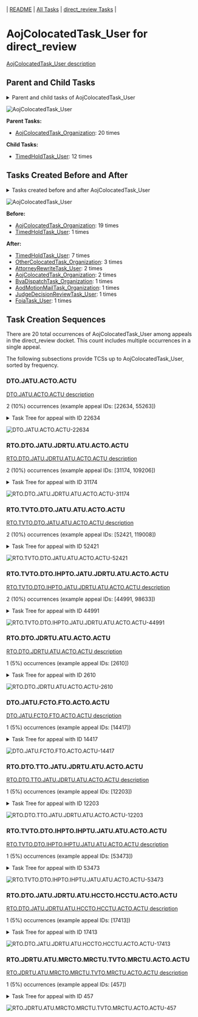 <!-- DO NOT EDIT THIS FILE.  This file is autogenerated. -->
| [README](../README.md) | [All Tasks](../alltasks.md) | [direct_review Tasks](tasklist.md) |

# AojColocatedTask_User for direct_review

[AojColocatedTask_User description](../descr/AojColocatedTask_User.md)

## Parent and Child Tasks

<details><summary markdown='span'>Parent and child tasks of AojColocatedTask_User
</summary>

```
digraph G {
rankdir=LR;
node [shape=box]
"AojColocatedTask_User" -> "TimedHoldTask_User" [label=12]
"AojColocatedTask_Organization" -> "AojColocatedTask_User" [label=20]
}
```
</details>

![AojColocatedTask_User](dot/AojColocatedTask_User-parentchild.dot.png)

**Parent Tasks:**

   * [AojColocatedTask_Organization](AojColocatedTask_Organization.md): 20 times

**Child Tasks:**

   * [TimedHoldTask_User](TimedHoldTask_User.md): 12 times

## Tasks Created Before and After

<details><summary markdown='span'>Tasks created before and after AojColocatedTask_User</summary>

```
digraph G {
rankdir=LR;

"AojColocatedTask_User" -> "TimedHoldTask_User" [label=7]
"AojColocatedTask_User" -> "OtherColocatedTask_Organization" [label=3]
"AojColocatedTask_User" -> "AttorneyRewriteTask_User" [label=2]
"AojColocatedTask_User" -> "AojColocatedTask_Organization" [label=2]
"AojColocatedTask_User" -> "JudgeDecisionReviewTask_User" [label=1]
"AojColocatedTask_User" -> "FoiaTask_User" [label=1]
"AojColocatedTask_User" -> "BvaDispatchTask_Organization" [label=1]
"AojColocatedTask_User" -> "AodMotionMailTask_Organization" [label=1]
"AojColocatedTask_Organization" -> "AojColocatedTask_User" [label=19]
"TimedHoldTask_User" -> "AojColocatedTask_User" [label=1]
}
```
</details>

![AojColocatedTask_User](dot/AojColocatedTask_User.dot.png)

**Before:**

   * [AojColocatedTask_Organization](AojColocatedTask_Organization.md): 19 times
   * [TimedHoldTask_User](TimedHoldTask_User.md): 1 times

**After:**

   * [TimedHoldTask_User](TimedHoldTask_User.md): 7 times
   * [OtherColocatedTask_Organization](OtherColocatedTask_Organization.md): 3 times
   * [AttorneyRewriteTask_User](AttorneyRewriteTask_User.md): 2 times
   * [AojColocatedTask_Organization](AojColocatedTask_Organization.md): 2 times
   * [BvaDispatchTask_Organization](BvaDispatchTask_Organization.md): 1 times
   * [AodMotionMailTask_Organization](AodMotionMailTask_Organization.md): 1 times
   * [JudgeDecisionReviewTask_User](JudgeDecisionReviewTask_User.md): 1 times
   * [FoiaTask_User](FoiaTask_User.md): 1 times

## Task Creation Sequences

There are 20 total occurrences of AojColocatedTask_User among appeals in the direct_review docket.  This count includes multiple occurrences in a single appeal.

The following subsections provide TCSs up to AojColocatedTask_User, sorted by frequency.

### DTO.JATU.ACTO.ACTU

[DTO.JATU.ACTO.ACTU description](../descr/DTO.JATU.ACTO.ACTU.md)

2 (10%) occurrences (example appeal IDs: [22634, 55263])

<details><summary markdown='span'>Task Tree for appeal with ID 22634</summary>

```
@startuml
skinparam {
  ObjectBorderColor #555
  ObjectBorderThickness 0
  ObjectFontStyle bold
  ObjectFontSize 14
  ObjectAttributeFontColor #333
  ObjectAttributeFontSize 12
}
  object 0.RootTask #8dd3c7 {
Organization
}
  object 1.DistributionTask #ffffb3 {
Organization
}
  object 2.JudgeAssignTask #ccebc5 {
User
}
  object 3.JudgeDecisionReviewTask #d9d9d9 {
User
}
  object 4.AttorneyTask #bc80bd {
User
}
  object 5.AojColocatedTask #b3de69 {
Organization
}
  object 6.AojColocatedTask #b3de69 {
User  <back:white>    </back>
}
0.RootTask -- 1.DistributionTask
0.RootTask -- 2.JudgeAssignTask
0.RootTask -- 3.JudgeDecisionReviewTask
3.JudgeDecisionReviewTask -- 4.AttorneyTask
4.AttorneyTask -- 5.AojColocatedTask
5.AojColocatedTask -- 6.AojColocatedTask
@enduml
```
</details>

![DTO.JATU.ACTO.ACTU-22634](uml/DTO.JATU.ACTO.ACTU-22634.png)

### RTO.DTO.JATU.JDRTU.ATU.ACTO.ACTU

[RTO.DTO.JATU.JDRTU.ATU.ACTO.ACTU description](../descr/RTO.DTO.JATU.JDRTU.ATU.ACTO.ACTU.md)

2 (10%) occurrences (example appeal IDs: [31174, 109206])

<details><summary markdown='span'>Task Tree for appeal with ID 31174</summary>

```
@startuml
skinparam {
  ObjectBorderColor #555
  ObjectBorderThickness 0
  ObjectFontStyle bold
  ObjectFontSize 14
  ObjectAttributeFontColor #333
  ObjectAttributeFontSize 12
}
  object 0.RootTask #8dd3c7 {
Organization
}
  object 1.DistributionTask #ffffb3 {
Organization
}
  object 2.JudgeAssignTask #ccebc5 {
User
}
  object 3.JudgeDecisionReviewTask #d9d9d9 {
User
}
  object 4.AttorneyTask #bc80bd {
User
}
  object 5.AojColocatedTask #b3de69 {
Organization
}
  object 6.AojColocatedTask #b3de69 {
User  <back:white>    </back>
}
  object 7.TimedHoldTask #fccde5 {
User
}
  object 8.AojColocatedTask #b3de69 {
Organization
}
  object 9.AojColocatedTask #b3de69 {
User  <back:white>    </back>
}
  object 10.OtherColocatedTask #80b1d3 {
Organization
}
  object 11.OtherColocatedTask #80b1d3 {
User
}
  object 12.BvaDispatchTask #b3de69 {
Organization
}
  object 13.BvaDispatchTask #b3de69 {
User
}
0.RootTask -- 1.DistributionTask
0.RootTask -- 2.JudgeAssignTask
0.RootTask -- 3.JudgeDecisionReviewTask
3.JudgeDecisionReviewTask -- 4.AttorneyTask
4.AttorneyTask -- 5.AojColocatedTask
5.AojColocatedTask -- 6.AojColocatedTask
6.AojColocatedTask -- 7.TimedHoldTask
4.AttorneyTask -- 8.AojColocatedTask
8.AojColocatedTask -- 9.AojColocatedTask
4.AttorneyTask -- 10.OtherColocatedTask
10.OtherColocatedTask -- 11.OtherColocatedTask
0.RootTask -- 12.BvaDispatchTask
12.BvaDispatchTask -- 13.BvaDispatchTask
@enduml
```
</details>

![RTO.DTO.JATU.JDRTU.ATU.ACTO.ACTU-31174](uml/RTO.DTO.JATU.JDRTU.ATU.ACTO.ACTU-31174.png)

### RTO.TVTO.DTO.JATU.ATU.ACTO.ACTU

[RTO.TVTO.DTO.JATU.ATU.ACTO.ACTU description](../descr/RTO.TVTO.DTO.JATU.ATU.ACTO.ACTU.md)

2 (10%) occurrences (example appeal IDs: [52421, 119008])

<details><summary markdown='span'>Task Tree for appeal with ID 52421</summary>

```
@startuml
skinparam {
  ObjectBorderColor #555
  ObjectBorderThickness 0
  ObjectFontStyle bold
  ObjectFontSize 14
  ObjectAttributeFontColor #333
  ObjectAttributeFontSize 12
}
  object 0.RootTask #8dd3c7 {
Organization
}
  object 1.TrackVeteranTask #bebada {
Organization
}
  object 2.DistributionTask #ffffb3 {
Organization
}
  object 3.JudgeAssignTask #ccebc5 {
User
}
  object 4.JudgeDecisionReviewTask #d9d9d9 {
User
}
  object 5.AttorneyTask #bc80bd {
User
}
  object 6.AojColocatedTask #b3de69 {
Organization
}
  object 7.AojColocatedTask #b3de69 {
User  <back:white>    </back>
}
  object 8.AttorneyRewriteTask #b3de69 {
User
}
  object 9.JudgeDecisionReviewTask #d9d9d9 {
User
}
  object 10.BvaDispatchTask #b3de69 {
Organization
}
  object 11.BvaDispatchTask #b3de69 {
User
}
  object 12.JudgeDispatchReturnTask #ffffb3 {
User
}
0.RootTask -- 1.TrackVeteranTask
0.RootTask -- 2.DistributionTask
0.RootTask -- 3.JudgeAssignTask
0.RootTask -- 4.JudgeDecisionReviewTask
9.JudgeDecisionReviewTask -- 5.AttorneyTask
5.AttorneyTask -- 6.AojColocatedTask
6.AojColocatedTask -- 7.AojColocatedTask
9.JudgeDecisionReviewTask -- 8.AttorneyRewriteTask
0.RootTask -- 9.JudgeDecisionReviewTask
0.RootTask -- 10.BvaDispatchTask
10.BvaDispatchTask -- 11.BvaDispatchTask
11.BvaDispatchTask -- 12.JudgeDispatchReturnTask
@enduml
```
</details>

![RTO.TVTO.DTO.JATU.ATU.ACTO.ACTU-52421](uml/RTO.TVTO.DTO.JATU.ATU.ACTO.ACTU-52421.png)

### RTO.TVTO.DTO.IHPTO.JATU.JDRTU.ATU.ACTO.ACTU

[RTO.TVTO.DTO.IHPTO.JATU.JDRTU.ATU.ACTO.ACTU description](../descr/RTO.TVTO.DTO.IHPTO.JATU.JDRTU.ATU.ACTO.ACTU.md)

2 (10%) occurrences (example appeal IDs: [44991, 98633])

<details><summary markdown='span'>Task Tree for appeal with ID 44991</summary>

```
@startuml
skinparam {
  ObjectBorderColor #555
  ObjectBorderThickness 0
  ObjectFontStyle bold
  ObjectFontSize 14
  ObjectAttributeFontColor #333
  ObjectAttributeFontSize 12
}
  object 0.RootTask #8dd3c7 {
Organization
}
  object 1.TrackVeteranTask #bebada {
Organization
}
  object 2.DistributionTask #ffffb3 {
Organization
}
  object 3.InformalHearingPresentationTask #fdb462 {
Organization
}
  object 4.JudgeAssignTask #ccebc5 {
User
}
  object 5.JudgeDecisionReviewTask #d9d9d9 {
User
}
  object 6.AttorneyTask #bc80bd {
User
}
  object 7.AojColocatedTask #b3de69 {
Organization
}
  object 8.AojColocatedTask #b3de69 {
User  <back:white>    </back>
}
  object 9.AojColocatedTask #b3de69 {
User  <back:white>    </back>
}
  object 10.AojColocatedTask #b3de69 {
Organization
}
  object 11.AojColocatedTask #b3de69 {
User  <back:white>    </back>
}
  object 12.TimedHoldTask #fccde5 {
User
}
  object 13.TimedHoldTask #fccde5 {
User
}
  object 14.TimedHoldTask #fccde5 {
User
}
  object 15.AojColocatedTask #b3de69 {
User  <back:white>    </back>
}
  object 16.BvaDispatchTask #b3de69 {
Organization
}
  object 17.BvaDispatchTask #b3de69 {
User
}
0.RootTask -- 1.TrackVeteranTask
0.RootTask -- 2.DistributionTask
2.DistributionTask -- 3.InformalHearingPresentationTask
0.RootTask -- 4.JudgeAssignTask
0.RootTask -- 5.JudgeDecisionReviewTask
5.JudgeDecisionReviewTask -- 6.AttorneyTask
6.AttorneyTask -- 7.AojColocatedTask
7.AojColocatedTask -- 8.AojColocatedTask
7.AojColocatedTask -- 9.AojColocatedTask
6.AttorneyTask -- 10.AojColocatedTask
10.AojColocatedTask -- 11.AojColocatedTask
11.AojColocatedTask -- 12.TimedHoldTask
11.AojColocatedTask -- 13.TimedHoldTask
11.AojColocatedTask -- 14.TimedHoldTask
10.AojColocatedTask -- 15.AojColocatedTask
0.RootTask -- 16.BvaDispatchTask
16.BvaDispatchTask -- 17.BvaDispatchTask
@enduml
```
</details>

![RTO.TVTO.DTO.IHPTO.JATU.JDRTU.ATU.ACTO.ACTU-44991](uml/RTO.TVTO.DTO.IHPTO.JATU.JDRTU.ATU.ACTO.ACTU-44991.png)

### RTO.DTO.JDRTU.ATU.ACTO.ACTU

[RTO.DTO.JDRTU.ATU.ACTO.ACTU description](../descr/RTO.DTO.JDRTU.ATU.ACTO.ACTU.md)

1 (5%) occurrences (example appeal IDs: [2610])

<details><summary markdown='span'>Task Tree for appeal with ID 2610</summary>

```
@startuml
skinparam {
  ObjectBorderColor #555
  ObjectBorderThickness 0
  ObjectFontStyle bold
  ObjectFontSize 14
  ObjectAttributeFontColor #333
  ObjectAttributeFontSize 12
}
  object 0.RootTask #8dd3c7 {
Organization
}
  object 1.DistributionTask #ffffb3 {
Organization
}
  object 2.JudgeDecisionReviewTask #d9d9d9 {
User
}
  object 3.AttorneyTask #bc80bd {
User
}
  object 4.AojColocatedTask #b3de69 {
Organization
}
  object 5.AojColocatedTask #b3de69 {
User  <back:white>    </back>
}
  object 6.AodMotionMailTask #d9d9d9 {
Organization
}
  object 7.AodMotionMailTask #d9d9d9 {
Organization
}
  object 8.AodMotionMailTask #d9d9d9 {
User
}
  object 9.AttorneyRewriteTask #b3de69 {
User
}
  object 10.BvaDispatchTask #b3de69 {
Organization
}
  object 11.BvaDispatchTask #b3de69 {
User
}
0.RootTask -- 1.DistributionTask
0.RootTask -- 2.JudgeDecisionReviewTask
2.JudgeDecisionReviewTask -- 3.AttorneyTask
3.AttorneyTask -- 4.AojColocatedTask
4.AojColocatedTask -- 5.AojColocatedTask
0.RootTask -- 6.AodMotionMailTask
6.AodMotionMailTask -- 7.AodMotionMailTask
7.AodMotionMailTask -- 8.AodMotionMailTask
2.JudgeDecisionReviewTask -- 9.AttorneyRewriteTask
0.RootTask -- 10.BvaDispatchTask
10.BvaDispatchTask -- 11.BvaDispatchTask
@enduml
```
</details>

![RTO.DTO.JDRTU.ATU.ACTO.ACTU-2610](uml/RTO.DTO.JDRTU.ATU.ACTO.ACTU-2610.png)

### DTO.JATU.FCTO.FTO.ACTO.ACTU

[DTO.JATU.FCTO.FTO.ACTO.ACTU description](../descr/DTO.JATU.FCTO.FTO.ACTO.ACTU.md)

1 (5%) occurrences (example appeal IDs: [14417])

<details><summary markdown='span'>Task Tree for appeal with ID 14417</summary>

```
@startuml
skinparam {
  ObjectBorderColor #555
  ObjectBorderThickness 0
  ObjectFontStyle bold
  ObjectFontSize 14
  ObjectAttributeFontColor #333
  ObjectAttributeFontSize 12
}
  object 0.RootTask #8dd3c7 {
Organization
}
  object 1.DistributionTask #ffffb3 {
Organization
}
  object 2.JudgeAssignTask #ccebc5 {
User
}
  object 3.JudgeDecisionReviewTask #d9d9d9 {
User
}
  object 4.AttorneyTask #bc80bd {
User
}
  object 5.FoiaColocatedTask #fccde5 {
Organization
}
  object 6.FoiaTask #fb8072 {
Organization
}
  object 7.AojColocatedTask #b3de69 {
Organization
}
  object 8.AojColocatedTask #b3de69 {
User  <back:white>    </back>
}
  object 9.AojColocatedTask #b3de69 {
User  <back:white>    </back>
}
  object 10.FoiaTask #fb8072 {
User
}
0.RootTask -- 1.DistributionTask
0.RootTask -- 2.JudgeAssignTask
0.RootTask -- 3.JudgeDecisionReviewTask
3.JudgeDecisionReviewTask -- 4.AttorneyTask
4.AttorneyTask -- 5.FoiaColocatedTask
5.FoiaColocatedTask -- 6.FoiaTask
4.AttorneyTask -- 7.AojColocatedTask
7.AojColocatedTask -- 8.AojColocatedTask
7.AojColocatedTask -- 9.AojColocatedTask
6.FoiaTask -- 10.FoiaTask
@enduml
```
</details>

![DTO.JATU.FCTO.FTO.ACTO.ACTU-14417](uml/DTO.JATU.FCTO.FTO.ACTO.ACTU-14417.png)

### RTO.DTO.TTO.JATU.JDRTU.ATU.ACTO.ACTU

[RTO.DTO.TTO.JATU.JDRTU.ATU.ACTO.ACTU description](../descr/RTO.DTO.TTO.JATU.JDRTU.ATU.ACTO.ACTU.md)

1 (5%) occurrences (example appeal IDs: [12203])

<details><summary markdown='span'>Task Tree for appeal with ID 12203</summary>

```
@startuml
skinparam {
  ObjectBorderColor #555
  ObjectBorderThickness 0
  ObjectFontStyle bold
  ObjectFontSize 14
  ObjectAttributeFontColor #333
  ObjectAttributeFontSize 12
}
  object 0.RootTask #8dd3c7 {
Organization
}
  object 1.DistributionTask #ffffb3 {
Organization
}
  object 2.TranslationTask #bebada {
Organization
}
  object 3.JudgeAssignTask #ccebc5 {
User
}
  object 4.TranslationTask #bebada {
User
}
  object 5.JudgeDecisionReviewTask #d9d9d9 {
User
}
  object 6.AttorneyTask #bc80bd {
User
}
  object 7.AojColocatedTask #b3de69 {
Organization
}
  object 8.AojColocatedTask #b3de69 {
User  <back:white>    </back>
}
  object 9.TimedHoldTask #fccde5 {
User
}
  object 10.TimedHoldTask #fccde5 {
User
}
  object 11.AttorneyRewriteTask #b3de69 {
User
}
  object 12.BvaDispatchTask #b3de69 {
Organization
}
  object 13.BvaDispatchTask #b3de69 {
User
}
  object 14.TranslationTask #bebada {
User
}
0.RootTask -- 1.DistributionTask
0.RootTask -- 2.TranslationTask
0.RootTask -- 3.JudgeAssignTask
2.TranslationTask -- 4.TranslationTask
0.RootTask -- 5.JudgeDecisionReviewTask
5.JudgeDecisionReviewTask -- 6.AttorneyTask
6.AttorneyTask -- 7.AojColocatedTask
7.AojColocatedTask -- 8.AojColocatedTask
8.AojColocatedTask -- 9.TimedHoldTask
14.TranslationTask -- 10.TimedHoldTask
5.JudgeDecisionReviewTask -- 11.AttorneyRewriteTask
0.RootTask -- 12.BvaDispatchTask
12.BvaDispatchTask -- 13.BvaDispatchTask
2.TranslationTask -- 14.TranslationTask
@enduml
```
</details>

![RTO.DTO.TTO.JATU.JDRTU.ATU.ACTO.ACTU-12203](uml/RTO.DTO.TTO.JATU.JDRTU.ATU.ACTO.ACTU-12203.png)

### RTO.TVTO.DTO.IHPTO.IHPTU.JATU.ATU.ACTO.ACTU

[RTO.TVTO.DTO.IHPTO.IHPTU.JATU.ATU.ACTO.ACTU description](../descr/RTO.TVTO.DTO.IHPTO.IHPTU.JATU.ATU.ACTO.ACTU.md)

1 (5%) occurrences (example appeal IDs: [53473])

<details><summary markdown='span'>Task Tree for appeal with ID 53473</summary>

```
@startuml
skinparam {
  ObjectBorderColor #555
  ObjectBorderThickness 0
  ObjectFontStyle bold
  ObjectFontSize 14
  ObjectAttributeFontColor #333
  ObjectAttributeFontSize 12
}
  object 0.RootTask #8dd3c7 {
Organization
}
  object 1.TrackVeteranTask #bebada {
Organization
}
  object 2.DistributionTask #ffffb3 {
Organization
}
  object 3.InformalHearingPresentationTask #fdb462 {
Organization
}
  object 4.InformalHearingPresentationTask #fdb462 {
User
}
  object 5.JudgeAssignTask #ccebc5 {
User
}
  object 6.JudgeDecisionReviewTask #d9d9d9 {
User
}
  object 7.AttorneyTask #bc80bd {
User
}
  object 8.AojColocatedTask #b3de69 {
Organization
}
  object 9.AojColocatedTask #b3de69 {
User  <back:white>    </back>
}
  object 10.JudgeDecisionReviewTask #d9d9d9 {
User
}
  object 11.JudgeDecisionReviewTask #d9d9d9 {
User
}
  object 12.BvaDispatchTask #b3de69 {
Organization
}
  object 13.BvaDispatchTask #b3de69 {
User
}
0.RootTask -- 1.TrackVeteranTask
0.RootTask -- 2.DistributionTask
2.DistributionTask -- 3.InformalHearingPresentationTask
3.InformalHearingPresentationTask -- 4.InformalHearingPresentationTask
0.RootTask -- 5.JudgeAssignTask
0.RootTask -- 6.JudgeDecisionReviewTask
11.JudgeDecisionReviewTask -- 7.AttorneyTask
7.AttorneyTask -- 8.AojColocatedTask
8.AojColocatedTask -- 9.AojColocatedTask
0.RootTask -- 10.JudgeDecisionReviewTask
0.RootTask -- 11.JudgeDecisionReviewTask
0.RootTask -- 12.BvaDispatchTask
12.BvaDispatchTask -- 13.BvaDispatchTask
@enduml
```
</details>

![RTO.TVTO.DTO.IHPTO.IHPTU.JATU.ATU.ACTO.ACTU-53473](uml/RTO.TVTO.DTO.IHPTO.IHPTU.JATU.ATU.ACTO.ACTU-53473.png)

### RTO.DTO.JATU.JDRTU.ATU.HCCTO.HCCTU.ACTO.ACTU

[RTO.DTO.JATU.JDRTU.ATU.HCCTO.HCCTU.ACTO.ACTU description](../descr/RTO.DTO.JATU.JDRTU.ATU.HCCTO.HCCTU.ACTO.ACTU.md)

1 (5%) occurrences (example appeal IDs: [17413])

<details><summary markdown='span'>Task Tree for appeal with ID 17413</summary>

```
@startuml
skinparam {
  ObjectBorderColor #555
  ObjectBorderThickness 0
  ObjectFontStyle bold
  ObjectFontSize 14
  ObjectAttributeFontColor #333
  ObjectAttributeFontSize 12
}
  object 0.RootTask #8dd3c7 {
Organization
}
  object 1.DistributionTask #ffffb3 {
Organization
}
  object 2.JudgeAssignTask #ccebc5 {
User
}
  object 3.JudgeDecisionReviewTask #d9d9d9 {
User
}
  object 4.AttorneyTask #bc80bd {
User
}
  object 5.HearingClarificationColocatedTask #ccebc5 {
Organization
}
  object 6.HearingClarificationColocatedTask #ccebc5 {
User
}
  object 7.AojColocatedTask #b3de69 {
Organization
}
  object 8.AojColocatedTask #b3de69 {
User  <back:white>    </back>
}
  object 9.HearingClarificationColocatedTask #ccebc5 {
Organization
}
  object 10.HearingClarificationColocatedTask #ccebc5 {
User
}
  object 11.AojColocatedTask #b3de69 {
Organization
}
  object 12.AojColocatedTask #b3de69 {
User  <back:white>    </back>
}
  object 13.TimedHoldTask #fccde5 {
User
}
  object 14.TimedHoldTask #fccde5 {
User
}
  object 15.TimedHoldTask #fccde5 {
User
}
  object 16.TimedHoldTask #fccde5 {
User
}
  object 17.TimedHoldTask #fccde5 {
User
}
  object 18.HearingClarificationColocatedTask #ccebc5 {
Organization
}
  object 19.HearingClarificationColocatedTask #ccebc5 {
User
}
  object 20.HearingClarificationColocatedTask #ccebc5 {
User
}
  object 21.AojColocatedTask #b3de69 {
Organization
}
  object 22.AojColocatedTask #b3de69 {
User  <back:white>    </back>
}
  object 23.AojColocatedTask #b3de69 {
Organization
}
  object 24.AojColocatedTask #b3de69 {
User  <back:white>    </back>
}
  object 25.AojColocatedTask #b3de69 {
User  <back:white>    </back>
}
  object 26.TimedHoldTask #fccde5 {
User
}
  object 27.AojColocatedTask #b3de69 {
Organization
}
  object 28.AojColocatedTask #b3de69 {
User  <back:white>    </back>
}
  object 29.OtherColocatedTask #80b1d3 {
Organization
}
  object 30.OtherColocatedTask #80b1d3 {
User
}
  object 31.OtherMotionMailTask #ffed6f {
Organization
}
  object 32.OtherMotionMailTask #ffed6f {
Organization
}
  object 33.OtherMotionMailTask #ffed6f {
User
}
0.RootTask -- 1.DistributionTask
0.RootTask -- 2.JudgeAssignTask
0.RootTask -- 3.JudgeDecisionReviewTask
3.JudgeDecisionReviewTask -- 4.AttorneyTask
4.AttorneyTask -- 5.HearingClarificationColocatedTask
5.HearingClarificationColocatedTask -- 6.HearingClarificationColocatedTask
4.AttorneyTask -- 7.AojColocatedTask
7.AojColocatedTask -- 8.AojColocatedTask
4.AttorneyTask -- 9.HearingClarificationColocatedTask
9.HearingClarificationColocatedTask -- 10.HearingClarificationColocatedTask
4.AttorneyTask -- 11.AojColocatedTask
11.AojColocatedTask -- 12.AojColocatedTask
12.AojColocatedTask -- 13.TimedHoldTask
12.AojColocatedTask -- 14.TimedHoldTask
12.AojColocatedTask -- 15.TimedHoldTask
12.AojColocatedTask -- 16.TimedHoldTask
12.AojColocatedTask -- 17.TimedHoldTask
4.AttorneyTask -- 18.HearingClarificationColocatedTask
18.HearingClarificationColocatedTask -- 19.HearingClarificationColocatedTask
18.HearingClarificationColocatedTask -- 20.HearingClarificationColocatedTask
4.AttorneyTask -- 21.AojColocatedTask
21.AojColocatedTask -- 22.AojColocatedTask
4.AttorneyTask -- 23.AojColocatedTask
23.AojColocatedTask -- 24.AojColocatedTask
23.AojColocatedTask -- 25.AojColocatedTask
25.AojColocatedTask -- 26.TimedHoldTask
4.AttorneyTask -- 27.AojColocatedTask
27.AojColocatedTask -- 28.AojColocatedTask
4.AttorneyTask -- 29.OtherColocatedTask
29.OtherColocatedTask -- 30.OtherColocatedTask
0.RootTask -- 31.OtherMotionMailTask
31.OtherMotionMailTask -- 32.OtherMotionMailTask
32.OtherMotionMailTask -- 33.OtherMotionMailTask
@enduml
```
</details>

![RTO.DTO.JATU.JDRTU.ATU.HCCTO.HCCTU.ACTO.ACTU-17413](uml/RTO.DTO.JATU.JDRTU.ATU.HCCTO.HCCTU.ACTO.ACTU-17413.png)

### RTO.JDRTU.ATU.MRCTO.MRCTU.TVTO.MRCTU.ACTO.ACTU

[RTO.JDRTU.ATU.MRCTO.MRCTU.TVTO.MRCTU.ACTO.ACTU description](../descr/RTO.JDRTU.ATU.MRCTO.MRCTU.TVTO.MRCTU.ACTO.ACTU.md)

1 (5%) occurrences (example appeal IDs: [457])

<details><summary markdown='span'>Task Tree for appeal with ID 457</summary>

```
@startuml
skinparam {
  ObjectBorderColor #555
  ObjectBorderThickness 0
  ObjectFontStyle bold
  ObjectFontSize 14
  ObjectAttributeFontColor #333
  ObjectAttributeFontSize 12
}
  object 0.RootTask #8dd3c7 {
Organization
}
  object 1.JudgeDecisionReviewTask #d9d9d9 {
User
}
  object 2.AttorneyTask #bc80bd {
User
}
  object 3.MissingRecordsColocatedTask #bebada {
Organization
}
  object 4.MissingRecordsColocatedTask #bebada {
User
}
  object 5.MissingRecordsColocatedTask #bebada {
User
}
  object 6.TrackVeteranTask #bebada {
Organization
}
  object 7.MissingRecordsColocatedTask #bebada {
User
}
  object 8.AojColocatedTask #b3de69 {
Organization
}
  object 9.AojColocatedTask #b3de69 {
User  <back:white>    </back>
}
  object 10.AttorneyRewriteTask #b3de69 {
User
}
  object 11.BvaDispatchTask #b3de69 {
Organization
}
  object 12.BvaDispatchTask #b3de69 {
User
}
0.RootTask -- 1.JudgeDecisionReviewTask
1.JudgeDecisionReviewTask -- 2.AttorneyTask
2.AttorneyTask -- 3.MissingRecordsColocatedTask
3.MissingRecordsColocatedTask -- 4.MissingRecordsColocatedTask
3.MissingRecordsColocatedTask -- 5.MissingRecordsColocatedTask
0.RootTask -- 6.TrackVeteranTask
3.MissingRecordsColocatedTask -- 7.MissingRecordsColocatedTask
2.AttorneyTask -- 8.AojColocatedTask
8.AojColocatedTask -- 9.AojColocatedTask
1.JudgeDecisionReviewTask -- 10.AttorneyRewriteTask
0.RootTask -- 11.BvaDispatchTask
11.BvaDispatchTask -- 12.BvaDispatchTask
@enduml
```
</details>

![RTO.JDRTU.ATU.MRCTO.MRCTU.TVTO.MRCTU.ACTO.ACTU-457](uml/RTO.JDRTU.ATU.MRCTO.MRCTU.TVTO.MRCTU.ACTO.ACTU-457.png)

